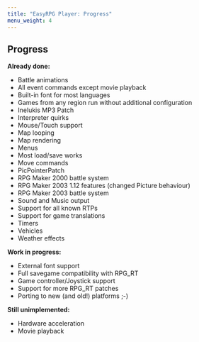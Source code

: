 ```yaml
---
title: "EasyRPG Player: Progress"
menu_weight: 4
---
```

<div class="info" markdown="1">

## Progress

**Already done:**

- Battle animations
- All event commands except movie playback
- Built-in font for most languages
- Games from any region run without additional configuration
- Inelukis MP3 Patch
- Interpreter quirks
- Mouse/Touch support
- Map looping
- Map rendering
- Menus
- Most load/save works
- Move commands
- PicPointerPatch
- RPG Maker 2000 battle system
- RPG Maker 2003 1.12 features (changed Picture behaviour)
- RPG Maker 2003 battle system
- Sound and Music output
- Support for all known RTPs
- Support for game translations
- Timers
- Vehicles
- Weather effects

**Work in progress:**

- External font support
- Full savegame compatibility with RPG_RT
- Game controller/Joystick support
- Support for more RPG_RT patches
- Porting to new (and old!) platforms ;-)

**Still unimplemented:**

- Hardware acceleration
- Movie playback

</div>